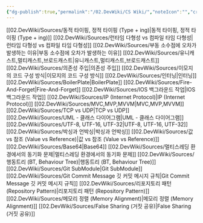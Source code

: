 ```yaml
---
{"dg-publish":true,"permalink":"/02.DevWiki/CS Wiki/","noteIcon":"","created":"2024-12-21T18:04:35.000+09:00","updated":"2025-07-19T23:32:41.000+09:00"}
---
```


[[02.DevWiki/Sources/동적 타이핑, 정적 타이핑 (Type + ing)\|동적 타이핑, 정적 타이핑 (Type + ing)]]
[[02.DevWiki/Sources/런타임 다형성 vs 컴파일 타임 다형성\|런타임 다형성 vs 컴파일 타임 다형성]]
[[02.DevWiki/Sources/부동 소수점에 오차가 발생하는 이유\|부동 소수점에 오차가 발생하는 이유]]
[[02.DevWiki/Sources/유니캐스트,멀티캐스트,브로드캐스트\|유니캐스트,멀티캐스트,브로드캐스트]]
[[02.DevWiki/Sources/의존성 주입\|의존성 주입]]
[[02.DevWiki/Sources/이모지의 코드 구성 방식\|이모지의 코드 구성 방식]]
[[02.DevWiki/Sources/인터닝\|인터닝]]
[[02.DevWiki/Sources/BoilerPlate\|BoilerPlate]]
[[02.DevWiki/Sources/Fire-And-Forget\|Fire-And-Forget]]
[[02.DevWiki/Sources/IOS 백그라운드 작업\|IOS 백그라운드 작업]]
[[02.DevWiki/Sources/IP (Internet Protocol)\|IP (Internet Protocol)]]
[[02.DevWiki/Sources/MVC,MVP,MVVM\|MVC,MVP,MVVM]]
[[02.DevWiki/Sources/TCP vs UDP\|TCP vs UDP]]
[[02.DevWiki/Sources/UML - 클래스 다이어그램\|UML - 클래스 다이어그램]]
[[02.DevWiki/Sources/UTF-8, UTF-16, UTF-32\|UTF-8, UTF-16, UTF-32]]
[[02.DevWiki/Sources/박싱과 언박싱\|박싱과 언박싱]]
[[02.DevWiki/Sources/값 vs 참조 (Value vs Reference)\|값 vs 참조 (Value vs Reference)]]
[[02.DevWiki/Sources/Base64\|Base64]]
[[02.DevWiki/Sources/멀티스레딩 환경에서의 동기화 문제\|멀티스레딩 환경에서의 동기화 문제]]
[[02.DevWiki/Sources/행동트리 (BT, Behaviour Tree)\|행동트리 (BT, Behaviour Tree)]]
[[02.DevWiki/Sources/Git SubModule\|Git SubModule]]
[[02.DevWiki/Sources/Git Commit Message 깃 커밋 메시지 규칙\|Git Commit Message 깃 커밋 메시지 규칙]]
[[02.DevWiki/Sources/리포지토리 패턴 (Repository Pattern)\|리포지토리 패턴 (Repository Pattern)]]
[[02.DevWiki/Sources/메모리 정렬 (Memory Alignment)\|메모리 정렬 (Memory Alignment)]]
[[02.DevWiki/Sources/False Sharing (거짓 공유)\|False Sharing (거짓 공유)]]